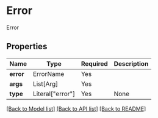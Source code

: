 # Error

Error

## Properties
| Name | Type | Required | Description |
| ------------ | ------------- | ------------- | ------------- |
**error** | ErrorName | Yes |  |
**args** | List[Arg] | Yes |  |
**type** | Literal["error"] | Yes | None |


[[Back to Model list]](../../../README.md#models-v2-link) [[Back to API list]](../../../README.md#apis-v2-link) [[Back to README]](../../../README.md)

